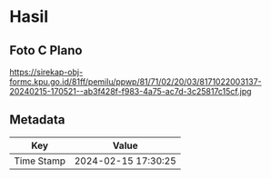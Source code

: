 # Hasil

## Foto C Plano

https://sirekap-obj-formc.kpu.go.id/81ff/pemilu/ppwp/81/71/02/20/03/8171022003137-20240215-170521--ab3f428f-f983-4a75-ac7d-3c25817c15cf.jpg


## Metadata

| Key        | Value               |
| ---------- | ------------------- |
| Time Stamp | 2024-02-15 17:30:25 |



